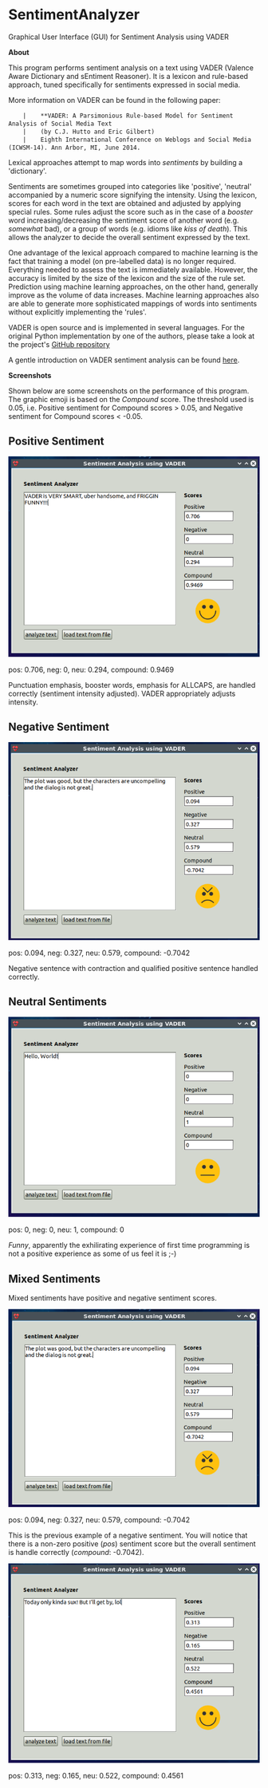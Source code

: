 # SentimentAnalyzer

Graphical User Interface (GUI) for Sentiment Analysis using VADER

**About**

This program performs sentiment analysis on a text using VADER (Valence Aware Dictionary and sEntiment Reasoner). It is a lexicon and rule-based approach, tuned specifically for sentiments expressed in social media.

More information on VADER can be found in the following paper:

		|    **VADER: A Parsimonious Rule-based Model for Sentiment Analysis of Social Media Text
		|    (by C.J. Hutto and Eric Gilbert)
		|    Eighth International Conference on Weblogs and Social Media (ICWSM-14). Ann Arbor, MI, June 2014.

Lexical approaches attempt to map words into *sentiments* by building a 'dictionary'.

Sentiments are sometimes grouped into categories like 'positive', 'neutral' accompanied by a numeric score signifying the intensity. Using the lexicon, scores for each word in the text are obtained and adjusted by applying special rules. Some rules adjust the score such as in the case of a *booster* word increasing/decreasing the sentiment score of another word (e.g. *somewhat* bad), or a group of words (e.g. idioms like *kiss of death*). This allows the analyzer to decide the overall sentiment expressed by the text.

One advantage of the lexical approach compared to machine learning is the fact that training a model (on pre-labelled data) is no longer required. Everything needed to assess the text is immediately available. However, the accuracy is limited by the size of the lexicon and the size of the rule set. Prediction using machine learning approaches, on the other hand, generally improve as the volume of data increases. Machine learning approaches also are able to generate more sophisticated mappings of words into sentiments without explicitly implementing the 'rules'.

VADER is open source and is implemented in several languages. For the original Python implementation by one of the authors, please take a look at the project's [GitHub repository](https://github.com/cjhutto/vaderSentiment)

A gentle introduction on VADER sentiment analysis can be found [here](http://datameetsmedia.com/vader-sentiment-analysis-explained/).

**Screenshots**

Shown below are some screenshots on the performance of this program. The graphic emoji is based on the *Compound* score. The threshold used is 0.05, i.e. Positive sentiment for Compound scores > 0.05, and Negative sentiment for Compound scores < -0.05. 

## Positive Sentiment

![Positive Sentiment](/Screenshots/PositiveSentiment.png)

pos: 0.706, neg: 0, neu: 0.294, compound: 0.9469

Punctuation emphasis, booster words, emphasis for ALLCAPS, are handled correctly (sentiment intensity adjusted). VADER appropriately adjusts intensity.

## Negative Sentiment

![Negative Sentiment](/Screenshots/NegativeSentiment.png)

pos: 0.094, neg: 0.327, neu: 0.579, compound: -0.7042

Negative sentence with contraction and qualified positive sentence handled correctly.

## Neutral Sentiments

![Neutral Sentiment](/Screenshots/NeutralSentiment.png)

pos: 0, neg: 0, neu: 1, compound: 0

*Funny*, apparently the exhilirating experience of first time programming is not a positive experience as some of us feel it is ;-)

## Mixed Sentiments

Mixed sentiments have positive and negative sentiment scores.

![Mixed Sentiment 1](/Screenshots/MixedSentiment1.png)

pos: 0.094, neg: 0.327, neu: 0.579, compound: -0.7042

This is the previous example of a negative sentiment. You will notice that there is a non-zero positive (*pos*) sentiment score but the overall sentiment is handle correctly (*compound*: -0.7042).

![Mixed Sentiment 2](/Screenshots/MixedSentiment2.png)

pos: 0.313, neg: 0.165, neu: 0.522, compound: 0.4561

